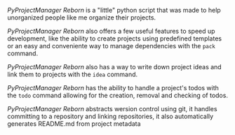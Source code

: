 *PyProjectManager Reborn* is a "little" python script that was made to help unorganized people like me organize their projects.

*PyProjectManager Reborn* also offers a few useful features to speed up development, like the ability to create projects using predefined templates or an easy and conveniente way to manage dependencies with the `pack` command.

*PyProjectManager Reborn* also has a way to write down project ideas and link them to projects with the `idea` command.

*PyProjectManager Reborn* has the ability to handle a project's todos with the `todo` command allowing for the creation, removal and checking of todos.

*PyProjectManager Reborn* abstracts wersion control using git, it handles committing to a repository and linking repositories, it also automatically generates README.md from project metadata
